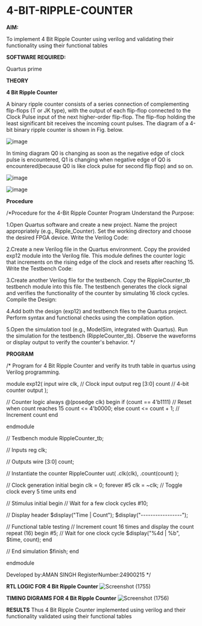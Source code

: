 # 4-BIT-RIPPLE-COUNTER

**AIM:**

To implement  4 Bit Ripple Counter using verilog and validating their functionality using their functional tables

**SOFTWARE REQUIRED:**

Quartus prime

**THEORY**

**4 Bit Ripple Counter**

A binary ripple counter consists of a series connection of complementing flip-flops (T or JK type), with the output of each flip-flop connected to the Clock Pulse input of the next higher-order flip-flop. The flip-flop holding the least significant bit receives the incoming count pulses. The diagram of a 4-bit binary ripple counter is shown in Fig. below.

![image](https://github.com/naavaneetha/4-BIT-RIPPLE-COUNTER/assets/154305477/cb4b74d4-31ab-4359-95d0-d22e67daba13)

In timing diagram Q0 is changing as soon as the negative edge of clock pulse is encountered, Q1 is changing when negative edge of Q0 is encountered(because Q0 is like clock pulse for second flip flop) and so on.

![image](https://github.com/naavaneetha/4-BIT-RIPPLE-COUNTER/assets/154305477/a573a7d6-014e-4e54-93e6-e2ac9530960b)

![image](https://github.com/naavaneetha/4-BIT-RIPPLE-COUNTER/assets/154305477/85e1958a-2fc1-49bb-9a9f-d58ccbf3663c)

**Procedure**

/*Procedure for the 4-Bit Ripple Counter Program
Understand the Purpose:

1.Open Quartus software and create a new project.
Name the project appropriately (e.g., Ripple_Counter).
Set the working directory and choose the desired FPGA device.
Write the Verilog Code:

2.Create a new Verilog file in the Quartus environment.
Copy the provided exp12 module into the Verilog file.
This module defines the counter logic that increments on the rising edge of the clock and resets after reaching 15.
Write the Testbench Code:

3.Create another Verilog file for the testbench.
Copy the RippleCounter_tb testbench module into this file.
The testbench generates the clock signal and verifies the functionality of the counter by simulating 16 clock cycles.
Compile the Design:

4.Add both the design (exp12) and testbench files to the Quartus project.
Perform syntax and functional checks using the compilation option.

5.Open the simulation tool (e.g., ModelSim, integrated with Quartus).
Run the simulation for the testbench (RippleCounter_tb).
Observe the waveforms or display output to verify the counter's behavior. */

**PROGRAM**

/* Program for 4 Bit Ripple Counter and verify its truth table in quartus using Verilog programming.


module exp12(
   input wire clk,  // Clock input
   output reg [3:0] count // 4-bit counter output
);

// Counter logic
always @(posedge clk) begin
   if (count == 4'b1111) // Reset when count reaches 15
       count <= 4'b0000;
   else
       count <= count + 1; // Increment count
end

endmodule

// Testbench
module RippleCounter_tb;

// Inputs
reg clk;

// Outputs
wire [3:0] count;

// Instantiate the counter
RippleCounter uut(
   .clk(clk),
   .count(count)
);

// Clock generation
initial begin
   clk = 0;
   forever #5 clk = ~clk; // Toggle clock every 5 time units
end

// Stimulus
initial begin
   // Wait for a few clock cycles
   #10;
   
   // Display header
   $display("Time | Count");
   $display("-----------------");
   
   // Functional table testing
   // Increment count 16 times and display the count
   repeat (16) begin
       #5; // Wait for one clock cycle
       $display("%4d | %b", $time, count);
   end
   
   // End simulation
   $finish;
end

endmodule

 Developed by:AMAN SINGH
 RegisterNumber:24900215
*/

**RTL LOGIC FOR 4 Bit Ripple Counter**
![Screenshot (1755)](https://github.com/user-attachments/assets/4749db05-36a3-4115-b7e1-c1e75f3b2bc1)


**TIMING DIGRAMS FOR 4 Bit Ripple Counter**
![Screenshot (1756)](https://github.com/user-attachments/assets/f3f4ba98-cecd-4247-ba5f-18457b12e3cf)


**RESULTS**
Thus 4 Bit Ripple Counter implemented using verilog and their functionality validated using their functional tables

